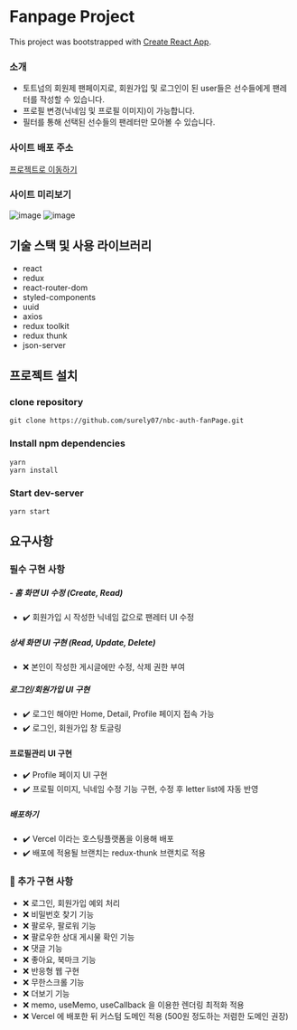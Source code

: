 # Fanpage Project

This project was bootstrapped with [Create React App](https://github.com/facebook/create-react-app).

### 소개
- 토트넘의 회원제 팬페이지로, 회원가입 및 로그인이 된 user들은 선수들에게 팬레터를 작성할 수 있습니다.
- 프로필 변경(닉네임 및 프로필 이미지)이 가능합니다.
- 필터를 통해 선택된 선수들의 팬레터만 모아볼 수 있습니다.
 
### 사이트 배포 주소
[프로젝트로 이동하기](nbc-auth-fan-page-pja8mdpw9-borakwons-projects.vercel.app/)

### 사이트 미리보기
![image](https://github.com/surely07/nbc-auth-fanPage/assets/147504785/95daa9f9-75e7-44a7-8de3-d1eeb1a8fcad)
![image](https://github.com/surely07/nbc-auth-fanPage/assets/147504785/db31f8f8-3b45-45dc-8c95-13ac20901752)



## 기술 스택 및 사용 라이브러리
- react
- redux
- react-router-dom
- styled-components
- uuid
- axios
- redux toolkit
- redux thunk
- json-server


## 프로젝트 설치

### clone repository

```
git clone https://github.com/surely07/nbc-auth-fanPage.git
```

### Install npm dependencies

```
yarn
yarn install
```

### Start dev-server

```
yarn start
```

## 요구사항

### 필수 구현 사항

##### - 홈 화면 UI 수정 (Create, Read)
- ✔️ 회원가입 시 작성한 닉네임 값으로 팬레터 UI 수정

##### 상세 화면 UI 구현 (Read, Update, Delete)
- ❌ 본인이 작성한 게시글에만 수정, 삭제 권한 부여

##### 로그인/회원가입 UI 구현
- ✔️ 로그인 해야만 Home, Detail, Profile 페이지 접속 가능
- ✔️ 로그인, 회원가입 창 토글링

#### 프로필관리 UI 구현
- ✔️ Profile 페이지 UI 구현
- ✔️ 프로필 이미지, 닉네임 수정 기능 구현, 수정 후 letter list에 자동 반영

##### 배포하기
- ✔️ Vercel 이라는 호스팅플랫폼을 이용해 배포
- ✔️ 배포에 적용될 브랜치는 redux-thunk 브랜치로 적용



### 🔵 추가 구현 사항
- ❌ 로그인, 회원가입 예외 처리
- ❌ 비밀번호 찾기 기능
- ❌ 팔로우, 팔로워 기능
- ❌ 팔로우한 상대 게시물 확인 기능
- ❌ 댓글 기능
- ❌ 좋아요, 북마크 기능
- ❌ 반응형 웹 구현
- ❌ 무한스크롤 기능
- ❌ 더보기 기능
- ❌ memo, useMemo, useCallback 을 이용한 렌더링 최적화 적용
- ❌ Vercel 에 배포한 뒤 커스텀 도메인 적용 (500원 정도하는 저렴한 도메인 권장)
